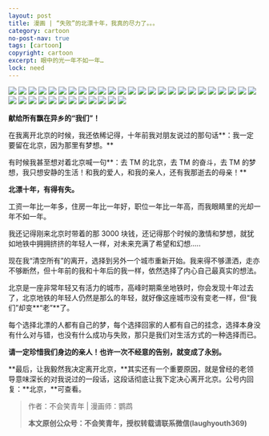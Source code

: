 ```yaml
---
layout: post
title: 漫画 | “失败”的北漂十年，我真的尽力了。。。
category: cartoon
no-post-nav: true
tags: [cartoon]
copyright: cartoon
excerpt: 眼中的光一年不如一年…
lock: need
---
```


![](http://favorites.ren/assets/images/2019/cartoon/failbeipiao01.jpg)
![](http://favorites.ren/assets/images/2019/cartoon/failbeipiao02.jpg)
![](http://favorites.ren/assets/images/2019/cartoon/failbeipiao03.jpg)
![](http://favorites.ren/assets/images/2019/cartoon/failbeipiao04.jpg)
![](http://favorites.ren/assets/images/2019/cartoon/failbeipiao05.jpg)
![](http://favorites.ren/assets/images/2019/cartoon/failbeipiao06.jpg)
![](http://favorites.ren/assets/images/2019/cartoon/failbeipiao07.jpg)
![](http://favorites.ren/assets/images/2019/cartoon/failbeipiao08.jpg)
![](http://favorites.ren/assets/images/2019/cartoon/failbeipiao09.jpg)
![](http://favorites.ren/assets/images/2019/cartoon/failbeipiao10.jpg)
![](http://favorites.ren/assets/images/2019/cartoon/failbeipiao11.jpg)
![](http://favorites.ren/assets/images/2019/cartoon/failbeipiao12.jpg)
![](http://favorites.ren/assets/images/2019/cartoon/failbeipiao13.jpg)
![](http://favorites.ren/assets/images/2019/cartoon/failbeipiao14.jpg)
![](http://favorites.ren/assets/images/2019/cartoon/failbeipiao15.jpg)
![](http://favorites.ren/assets/images/2019/cartoon/failbeipiao16.jpg)
![](http://favorites.ren/assets/images/2019/cartoon/failbeipiao17.jpg)
![](http://favorites.ren/assets/images/2019/cartoon/failbeipiao18.jpg)
![](http://favorites.ren/assets/images/2019/cartoon/failbeipiao19.jpg)
![](http://favorites.ren/assets/images/2019/cartoon/failbeipiao20.jpg)
![](http://favorites.ren/assets/images/2019/cartoon/failbeipiao21.jpg)
![](http://favorites.ren/assets/images/2019/cartoon/failbeipiao22.jpg)
![](http://favorites.ren/assets/images/2019/cartoon/failbeipiao23.jpg)
![](http://favorites.ren/assets/images/2019/cartoon/failbeipiao24.jpg)
![](http://favorites.ren/assets/images/2019/cartoon/failbeipiao25.jpg)
![](http://favorites.ren/assets/images/2019/cartoon/failbeipiao26.jpg)
![](http://favorites.ren/assets/images/2019/cartoon/failbeipiao27.jpg)
![](http://favorites.ren/assets/images/2019/cartoon/failbeipiao28.jpg)
![](http://favorites.ren/assets/images/2019/cartoon/failbeipiao29.jpg)
![](http://favorites.ren/assets/images/2019/cartoon/failbeipiao30.jpg)
![](http://favorites.ren/assets/images/2019/cartoon/failbeipiao31.jpg)
![](http://favorites.ren/assets/images/2019/cartoon/failbeipiao32.jpg)
![](http://favorites.ren/assets/images/2019/cartoon/failbeipiao33.jpg)
![](http://favorites.ren/assets/images/2019/cartoon/failbeipiao34.jpg)
![](http://favorites.ren/assets/images/2019/cartoon/failbeipiao35.jpg)
![](http://favorites.ren/assets/images/2019/cartoon/failbeipiao36.jpg)
![](http://favorites.ren/assets/images/2019/cartoon/failbeipiao37.jpg)



**献给所有飘在异乡的“我们”！**

在我离开北京的时候，我还依稀记得，十年前我对朋友说过的那句话**：我一定要留在北京，因为那里有梦想。**

有时候我甚至想对着北京喊一句**：去 TM 的北京，去 TM 的奋斗，去 TM 的梦想，我只想安静的生活！和我的爱人，和我的亲人，还有我那逝去的母亲！**

**北漂十年，有得有失。**

工资一年比一年多，住房一年比一年好，职位一年比一年高，而我眼睛里的光却一年不如一年。

我还记得刚来北京时带着的那 3000 块钱，还记得那个时候的激情和梦想，就犹如地铁中拥拥挤挤的年轻人一样，对未来充满了希望和幻想.....

现在我“清空所有”的离开，选择到另外一个城市重新开始。我来得不够潇洒，走亦不够断然，但十年前的我和十年后的我一样，依然选择了内心自己最真实的想法。

北京是一座非常年轻又有活力的城市，高峰时期乘坐地铁时，你会发现十年过去了，北京地铁的年轻人仍然是那么的年轻，就好像这座城市没有变老一样，但“我们”却变**“老”**了。

每个选择北漂的人都有自己的梦，每个选择回家的人都有自己的挂念，选择本身没有什么对与错，也没有什么成功与失败，那只是我们对生活方式的一种选择而已。 

**请一定珍惜我们身边的亲人！也许一次不经意的告别，就变成了永别。**

**最后，让我毅然我决定离开北京，**其实还有一个重要原因，就是曾经的老领导意味深长的对我说过的一段话，这段话彻底让我下定决心离开北京。公号内回复：**北京，**可查看。

>作者：不会笑青年 | 漫画师：鹦鹉
>
>**本文原创公众号：不会笑青年，授权转载请联系微信(laughyouth369)**